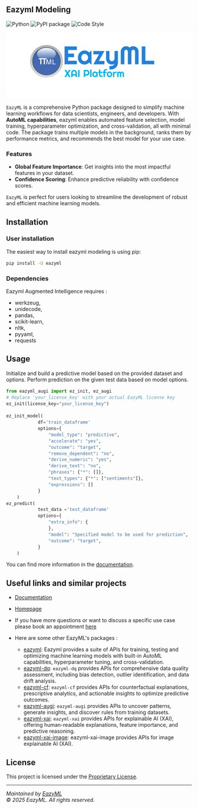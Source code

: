 ## Eazyml Modeling
![Python](https://img.shields.io/badge/python-3.7%20%7C%203.8%20%7C%203.9%20%7C%203.10%20%7C%203.11%20%7C%203.12-blue)  ![PyPI package](https://img.shields.io/badge/pypi%20package-0.0.32-brightgreen) ![Code Style](https://img.shields.io/badge/code%20style-black-black)

![EazyML](https://github.com/EazyML/eazyml-docs/raw/refs/heads/master/EazyML_logo.png)

`EazyML` is a comprehensive Python package designed to simplify machine learning workflows for data scientists, engineers, and developers. With **AutoML capabilities**, eazyml enables automated feature selection, model training, hyperparameter optimization, and cross-validation, all with minimal code. The package trains multiple models in the background, ranks them by performance metrics, and recommends the best model for your use case.

### Features
- **Global Feature Importance**: Get insights into the most impactful features in your dataset.
- **Confidence Scoring**: Enhance predictive reliability with confidence scores.

`EazyML` is perfect for users looking to streamline the development of robust and efficient machine learning models.

## Installation
### User installation
The easiest way to install eazyml modeling is using pip:
```bash
pip install -U eazyml
```
### Dependencies
Eazyml Augmented Intelligence requires :
- werkzeug,
- unidecode,
- pandas,
- scikit-learn,
- nltk,
- pyyaml,
- requests

## Usage
Initialize and build a predictive model based on the provided dataset and options. 
Perform prediction on the given test data based on model options.

```python
from eazyml_augi import ez_init, ez_augi
# Replace 'your_license_key' with your actual EazyML license key
ez_init(license_key="your_license_key")

ez_init_model(
            df='train_dataframe'
            options={
                "model_type": "predictive",
                "accelerate": "yes",
                "outcome": "target",
                "remove_dependent": "no",
                "derive_numeric": "yes",
                "derive_text": "no",
                "phrases": {"*": []},
                "text_types": {"*": ["sentiments"]},
                "expressions": []
            }
    )
ez_predict(
            test_data ='test_dataframe'
            options={
                "extra_info": {
                },
                "model": "Specified model to be used for prediction",
                "outcome": "target",
            }
    )

```
You can find more information in the [documentation](https://eazyml.readthedocs.io/en/latest/packages/eazyml_model.html).


## Useful links and similar projects
- [Documentation](https://docs.eazyml.com)
- [Homepage](https://eazyml.com)
- If you have more questions or want to discuss a specific use case please book an appointment [here](https://eazyml.com/trust-in-ai)
- Here are some other EazyML's packages :

    - [eazyml](https://pypi.org/project/eazyml/): Eazyml provides a suite of APIs for training, testing and optimizing machine learning models with built-in AutoML capabilities, hyperparameter tuning, and cross-validation.
    - [eazyml-dq](https://pypi.org/project/eazyml-dq/): `eazyml-dq` provides APIs for comprehensive data quality assessment, including bias detection, outlier identification, and data drift analysis.
    - [eazyml-cf](https://pypi.org/project/eazyml-cf/): `eazyml-cf` provides APIs for counterfactual explanations, prescriptive analytics, and actionable insights to optimize predictive outcomes.
    - [eazyml-augi](https://pypi.org/project/eazyml-augi/): `eazyml-augi` provides APIs to uncover patterns, generate insights, and discover rules from training datasets.
    - [eazyml-xai](https://pypi.org/project/eazyml-xai/): `eazyml-xai` provides APIs for explainable AI (XAI), offering human-readable explanations, feature importance, and predictive reasoning.
    - [eazyml-xai-image](https://pypi.org/project/eazyml-xai-image/): eazyml-xai-image provides APIs for image explainable AI (XAI).

## License
This project is licensed under the [Proprietary License](https://github.com/EazyML/eazyml-docs/blob/master/LICENSE).

---

*Maintained by [EazyML](https://eazyml.com)*  
*© 2025 EazyML. All rights reserved.*

